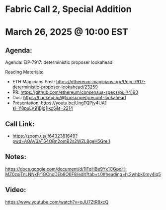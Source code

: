 # Fabric Call 2, Special Addition 
# March 26, 2025 @ 10:00 EST

## Agenda:

Agenda: EIP-7917: deterministic proposer lookahead

Reading Materials:
- ETH Magicians Post: https://ethereum-magicians.org/t/eip-7917-deterministic-proposer-lookahead/23259
- PR: https://github.com/ethereum/consensus-specs/pull/4190
- Doc: https://hackmd.io/@linoscope/preconf-lookahead
- Presentation: https://youtu.be/UngTQPjy4UA?si=Y8puLV91Bjg1Iko6&t=2214

## Call Link:
- https://zoom.us/j/6432381649?pwd=AOAV3aT54OBn2omB2s2WZL8geH5Gre.1

## Notes:
https://docs.google.com/document/d/1lFqHBe9Yx1CGpdH-MZ0zsjTnLNNxFr1GCnoDEb8O6F8/edit?tab=t.0#heading=h.2whbk0my4lq5

## Video:
https://www.youtube.com/watch?v=qJU7ZtR8xcQ
